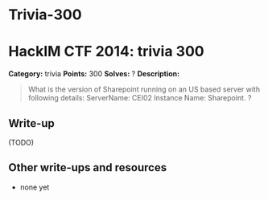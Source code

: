 # Trivia-300
# HackIM CTF 2014: trivia 300

**Category:** trivia
**Points:** 300
**Solves:** ?
**Description:**

> What is the version of Sharepoint running on an US based server with following details:
> ServerName: CEI02 
> Instance Name: Sharepoint. ?

## Write-up

(TODO)

## Other write-ups and resources

* none yet
